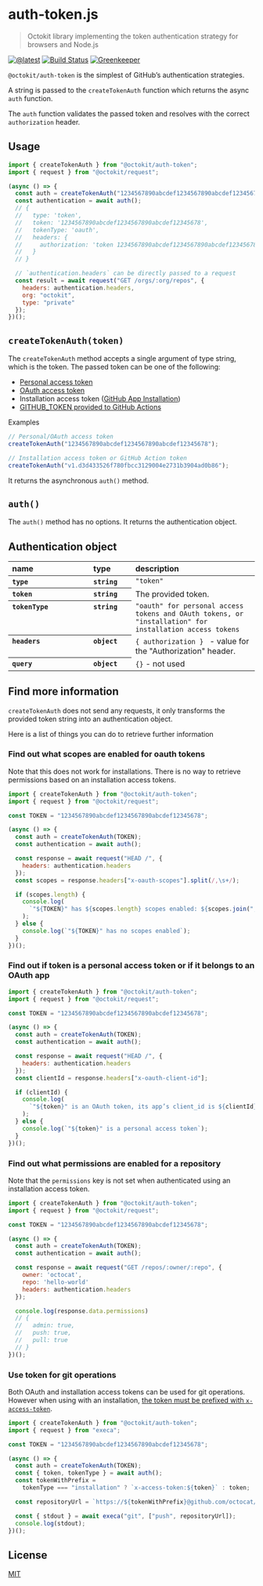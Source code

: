 # auth-token.js

> Octokit library implementing the token authentication strategy for browsers and Node.js

[![@latest](https://img.shields.io/npm/v/@octokit/auth-token.svg)](https://www.npmjs.com/package/@octokit/auth-token)
[![Build Status](https://travis-ci.com/octokit/auth-token.js.svg?branch=master)](https://travis-ci.com/octokit/auth-token.js)
[![Greenkeeper](https://badges.greenkeeper.io/octokit/auth-token.js.svg)](https://greenkeeper.io/)

`@octokit/auth-token` is the simplest of GitHub’s authentication strategies.

A string is passed to the `createTokenAuth` function which returns the async `auth` function.

The `auth` function validates the passed token and resolves with the correct `authorization` header.

## Usage

```js
import { createTokenAuth } from "@octokit/auth-token";
import { request } from "@octokit/request";

(async () => {
  const auth = createTokenAuth("1234567890abcdef1234567890abcdef12345678");
  const authentication = await auth();
  // {
  //   type: 'token',
  //   token: '1234567890abcdef1234567890abcdef12345678',
  //   tokenType: 'oauth',
  //   headers: {
  //     authorization: 'token 1234567890abcdef1234567890abcdef12345678'
  //   }
  // }

  // `authentication.headers` can be directly passed to a request
  const result = await request("GET /orgs/:org/repos", {
    headers: authentication.headers,
    org: "octokit",
    type: "private"
  });
})();
```

## `createTokenAuth(token)`

The `createTokenAuth` method accepts a single argument of type string, which is the token. The passed token can be one of the following:

- [Personal access token](https://help.github.com/en/articles/creating-a-personal-access-token-for-the-command-line)
- [OAuth access token](https://developer.github.com/apps/building-oauth-apps/authorizing-oauth-apps/)
- Installation access token ([GitHub App Installation](https://developer.github.com/apps/building-github-apps/authenticating-with-github-apps/#authenticating-as-an-installation))
- [GITHUB_TOKEN provided to GitHub Actions](https://developer.github.com/actions/creating-github-actions/accessing-the-runtime-environment/#environment-variables)

Examples

```js
// Personal/OAuth access token
createTokenAuth("1234567890abcdef1234567890abcdef12345678");

// Installation access token or GitHub Action token
createTokenAuth("v1.d3d433526f780fbcc3129004e2731b3904ad0b86");
```

It returns the asynchronous `auth()` method.

## `auth()`

The `auth()` method has no options. It returns the authentication object.

## Authentication object

<table width="100%">
  <thead align=left>
    <tr>
      <th width=150>
        name
      </th>
      <th width=70>
        type
      </th>
      <th>
        description
      </th>
    </tr>
  </thead>
  <tbody align=left valign=top>
    <tr>
      <th>
        <code>type</code>
      </th>
      <th>
        <code>string</code>
      </th>
      <td>
        <code>"token"</code>
      </td>
    </tr>
    <tr>
      <th>
        <code>token</code>
      </th>
      <th>
        <code>string</code>
      </th>
      <td>
        The provided token.
      </td>
    </tr>
    <tr>
      <th>
        <code>tokenType</code>
      </th>
      <th>
        <code>string</code>
      </th>
      <td>
        <code>"oauth" for personal access tokens and OAuth tokens, or "installation" for installation access tokens</code>
      </td>
    </tr>
    <tr>
      <th>
        <code>headers</code>
      </th>
      <th>
        <code>object</code>
      </th>
      <td>
        <code>{ authorization } </code> - value for the "Authorization" header.
      </td>
    </tr>
    <tr>
      <th>
        <code>query</code>
      </th>
      <th>
        <code>object</code>
      </th>
      <td>
        <code>{}</code> - not used
      </td>
    </tr>
  </tbody>
</table>

## Find more information

`createTokenAuth` does not send any requests, it only transforms the provided token string into an authentication object.

Here is a list of things you can do to retrieve further information

### Find out what scopes are enabled for oauth tokens

Note that this does not work for installations. There is no way to retrieve permissions based on an installation access tokens.

```js
import { createTokenAuth } from "@octokit/auth-token";
import { request } from "@octokit/request";

const TOKEN = "1234567890abcdef1234567890abcdef12345678";

(async () => {
  const auth = createTokenAuth(TOKEN);
  const authentication = await auth();

  const response = await request("HEAD /", {
    headers: authentication.headers
  });
  const scopes = response.headers["x-oauth-scopes"].split(/,\s+/);

  if (scopes.length) {
    console.log(
      `"${TOKEN}" has ${scopes.length} scopes enabled: ${scopes.join(", ")}`
    );
  } else {
    console.log(`"${TOKEN}" has no scopes enabled`);
  }
})();
```

### Find out if token is a personal access token or if it belongs to an OAuth app

```js
import { createTokenAuth } from "@octokit/auth-token";
import { request } from "@octokit/request";

const TOKEN = "1234567890abcdef1234567890abcdef12345678";

(async () => {
  const auth = createTokenAuth(TOKEN);
  const authentication = await auth();

  const response = await request("HEAD /", {
    headers: authentication.headers
  });
  const clientId = response.headers["x-oauth-client-id"];

  if (clientId) {
    console.log(
      `"${token}" is an OAuth token, its app’s client_id is ${clientId}.`
    );
  } else {
    console.log(`"${token}" is a personal access token`);
  }
})();
```

### Find out what permissions are enabled for a repository

Note that the `permissions` key is not set when authenticated using an installation access token.

```js
import { createTokenAuth } from "@octokit/auth-token";
import { request } from "@octokit/request";

const TOKEN = "1234567890abcdef1234567890abcdef12345678";

(async () => {
  const auth = createTokenAuth(TOKEN);
  const authentication = await auth();

  const response = await request("GET /repos/:owner/:repo", {
    owner: 'octocat',
    repo: 'hello-world'
    headers: authentication.headers
  });

  console.log(response.data.permissions)
  // {
  //   admin: true,
  //   push: true,
  //   pull: true
  // }
})();
```

### Use token for git operations

Both OAuth and installation access tokens can be used for git operations. However when using with an installation, [the token must be prefixed with `x-access-token`](https://developer.github.com/apps/building-github-apps/authenticating-with-github-apps/#http-based-git-access-by-an-installation).

```js
import { createTokenAuth } from "@octokit/auth-token";
import { request } from "execa";

const TOKEN = "1234567890abcdef1234567890abcdef12345678";

(async () => {
  const auth = createTokenAuth(TOKEN);
  const { token, tokenType } = await auth();
  const tokenWithPrefix =
    tokenType === "installation" ? `x-access-token:${token}` : token;

  const repositoryUrl = `https://${tokenWithPrefix}@github.com/octocat/hello-world.git`;

  const { stdout } = await execa("git", ["push", repositoryUrl]);
  console.log(stdout);
})();
```

## License

[MIT](LICENSE)
